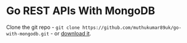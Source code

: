 # **Go REST APIs With MongoDB**

Clone the git repo - `git clone https://github.com/muthukumar89uk/go-with-mongodb.git` - or [download it](https://github.com/muthukumar89uk/go-with-mongodb.git/zipball/master).

